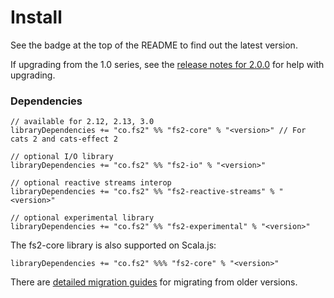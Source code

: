 # Install

See the badge at the top of the README to find out the latest version.

If upgrading from the 1.0 series, see the [release notes for 2.0.0](https://github.com/functional-streams-for-scala/fs2/releases/tag/v2.0.0) for help with upgrading.

### Dependencies <!-- {docsify-ignore} -->

```
// available for 2.12, 2.13, 3.0
libraryDependencies += "co.fs2" %% "fs2-core" % "<version>" // For cats 2 and cats-effect 2

// optional I/O library
libraryDependencies += "co.fs2" %% "fs2-io" % "<version>"

// optional reactive streams interop
libraryDependencies += "co.fs2" %% "fs2-reactive-streams" % "<version>"

// optional experimental library
libraryDependencies += "co.fs2" %% "fs2-experimental" % "<version>"
```

The fs2-core library is also supported on Scala.js:

```
libraryDependencies += "co.fs2" %%% "fs2-core" % "<version>"
```

There are [detailed migration guides](https://github.com/functional-streams-for-scala/fs2/blob/main/docs/) for migrating from older versions.
